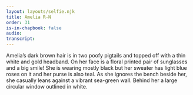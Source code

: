 ```yaml
---
layout: layouts/selfie.njk
title: Amelia R-N
order: 31
is-in-chapbook: false
audio:
transcript:
---
```


Amelia’s dark brown hair is in two poofy pigtails and topped off with a thin white and gold headband. On her face is a floral printed pair of sunglasses and a big smile! She is wearing mostly black but her sweater has light blue roses on it and her purse is also teal. As she ignores the bench beside her, she casually leans against a vibrant sea-green wall. Behind her a large circular window outlined in white.
